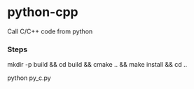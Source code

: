 # python-cpp
Call C/C++ code from python

### Steps
mkdir -p build && cd build && cmake .. && make install && cd ..
<td></td>
python py_c.py
